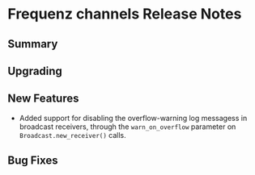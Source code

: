 # Frequenz channels Release Notes

## Summary

<!-- Here goes a general summary of what this release is about -->

## Upgrading

<!-- Here goes notes on how to upgrade from previous versions, including deprecations and what they should be replaced with -->

## New Features

- Added support for disabling the overflow-warning log messagess in broadcast receivers, through the `warn_on_overflow` parameter on `Broadcast.new_receiver()` calls.

## Bug Fixes

<!-- Here goes notable bug fixes that are worth a special mention or explanation -->
